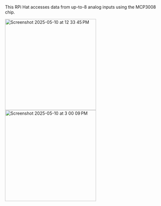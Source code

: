 This RPi Hat accesses data from up-to-8 analog inputs using the MCP3008 chip.

<img width="300" alt="Screenshot 2025-05-10 at 12 33 45 PM" src="https://github.com/user-attachments/assets/138e454e-2dea-46d0-9f25-602a4a2cae7f" />
<img width="300" alt="Screenshot 2025-05-10 at 3 00 09 PM" src="https://github.com/user-attachments/assets/5d4cae71-3691-4d54-b846-189808db24e6" />
